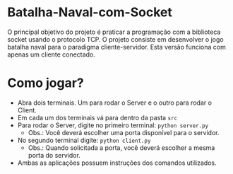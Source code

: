 # Batalha-Naval-com-Socket
O principal objetivo do projeto é praticar a programação com a biblioteca socket usando o protocolo TCP. O projeto consiste em desenvolver o jogo batalha naval para o paradigma cliente-servidor. Esta versão funciona com apenas um cliente conectado. 

# Como jogar?
- Abra dois terminais. Um para rodar o Server e o outro para rodar o Client.
- Em cada um dos terminais vá para dentro da pasta `src`
- Para rodar o Server, digite no primeiro terminal: `python server.py`
  - Obs.: Você deverá escolher uma porta disponível para o servidor.
- No segundo terminal digite: `python client.py`
  - Obs.: Quando solicitada a porta, você deverá escolher a mesma porta do servidor.
- Ambas as aplicações possuem instruções dos comandos utilizados.
